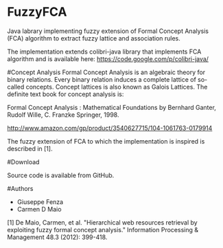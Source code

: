 # FuzzyFCA
Java labrary implementing fuzzy extension of Formal Concept Analysis (FCA) algorithm to extract fuzzy lattice and association rules.

The implementation extends colibri-java library that implements FCA algorithm and is available here: https://code.google.com/p/colibri-java/

#Concept Analysis
Formal Concept Analysis is an algebraic theory for binary relations. Every binary relation induces a complete lattice of so-called concepts. Concept lattices is also known as Galois Lattices. The definite text book for concept analysis is:

Formal Concept Analysis : Mathematical Foundations
by  Bernhard Ganter, Rudolf Wille, C. Franzke
Springer, 1998.

http://www.amazon.com/gp/product/3540627715/104-1061763-0179914

The fuzzy extension of FCA to which the implementation is inspired is described in [1].

#Download

Source code is available from GitHub.



#Authors
- Giuseppe Fenza
- Carmen D Maio 

[1] De Maio, Carmen, et al. "Hierarchical web resources retrieval by exploiting fuzzy formal concept analysis." Information Processing & Management 48.3 (2012): 399-418.

